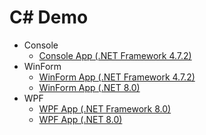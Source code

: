 # C# Demo

- Console
	- [Console App (.NET Framework 4.7.2)](./Console_App_4.7.2/README.md)
- WinForm
	- [WinForm App (.NET Framework 4.7.2)](./WF_App_4.7.2/README.md)
	- [WinForm App (.NET 8.0)](./WF_App_8.0/README.md)
- WPF
	- [WPF App (.NET Framework 8.0)](./WPF_App_4.7.2/README.md)
	- [WPF App (.NET 8.0)](./WPF_App_8.0/README.md)
